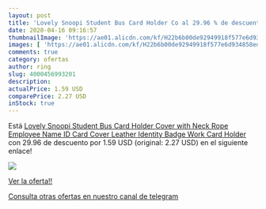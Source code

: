 ```yaml
---
layout: post
title: 'Lovely Snoopi Student Bus Card Holder Co al 29.96 % de descuento'
date: 2020-04-16 09:16:57
thumbnailImage: 'https://ae01.alicdn.com/kf/H22b6b00de92949918f577e6d934858edl/Lovely-Snoopi-Student-Bus-Card-Holder-Cover-with-Neck-Rope-Employee-Name-ID-Card-Cover-Leather.jpg_350x350._SL200_.jpg'
images: [ 'https://ae01.alicdn.com/kf/H22b6b00de92949918f577e6d934858edl/Lovely-Snoopi-Student-Bus-Card-Holder-Cover-with-Neck-Rope-Employee-Name-ID-Card-Cover-Leather.jpg_350x350._SL200_.jpg' ]
comments: true
category: ofertas
author: ring
slug: 4000456993201
description:
actualPrice: 1.59 USD
comparePrice: 2.27 USD
inStock: true
---
```


Está [Lovely Snoopi Student Bus Card Holder Cover with Neck Rope Employee Name ID Card Cover Leather Identity Badge Work Card Holder](https://www.amazon.com/dp/4000456993201/?tag=redken08-20) con 29.96 de descuento por 1.59 USD (original: 2.27 USD) en el siguiente enlace!

[![](https://ae01.alicdn.com/kf/H22b6b00de92949918f577e6d934858edl/Lovely-Snoopi-Student-Bus-Card-Holder-Cover-with-Neck-Rope-Employee-Name-ID-Card-Cover-Leather.jpg_350x350._SL200_.jpg)](https://www.amazon.com/dp/4000456993201/?tag=redken08-20)

[Ver la oferta!!](https://www.amazon.com/dp/4000456993201/?tag=redken08-20)

[Consulta otras ofertas en nuestro canal de telegram](https://t.me/s/ofertas25)
